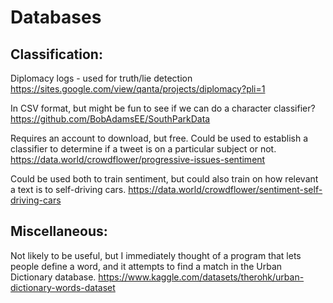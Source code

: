# Databases

## Classification:

Diplomacy logs - used for truth/lie detection
https://sites.google.com/view/qanta/projects/diplomacy?pli=1

In CSV format, but might be fun to see if we can do a character classifier?
https://github.com/BobAdamsEE/SouthParkData

Requires an account to download, but free. Could be used to establish a classifier to determine if a tweet is on a particular subject or not.
https://data.world/crowdflower/progressive-issues-sentiment

Could be used both to train sentiment, but could also train on how relevant a text is to self-driving cars.
https://data.world/crowdflower/sentiment-self-driving-cars

## Miscellaneous:

Not likely to be useful, but I immediately thought of a program that lets people define a word, and it attempts to find a match in the Urban Dictionary database.
https://www.kaggle.com/datasets/therohk/urban-dictionary-words-dataset
